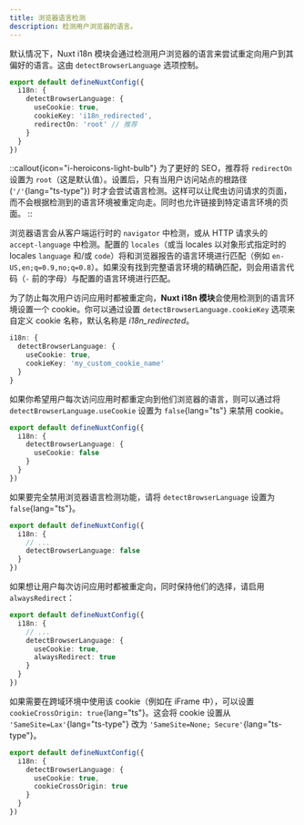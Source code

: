 ```yaml
---
title: 浏览器语言检测
description: 检测用户浏览器的语言。
---
```


默认情况下，Nuxt i18n 模块会通过检测用户浏览器的语言来尝试重定向用户到其偏好的语言。这由 `detectBrowserLanguage` 选项控制。

```ts [nuxt.config.ts]
export default defineNuxtConfig({
  i18n: {
    detectBrowserLanguage: {
      useCookie: true,
      cookieKey: 'i18n_redirected',
      redirectOn: 'root' // 推荐
    }
  }
})
```

::callout{icon="i-heroicons-light-bulb"}
为了更好的 SEO，推荐将 `redirectOn` 设置为 `root`（这是默认值）。设置后，只有当用户访问站点的根路径 (`'/'`{lang="ts-type"}) 时才会尝试语言检测。这样可以让爬虫访问请求的页面，而不会根据检测到的语言环境被重定向走。同时也允许链接到特定语言环境的页面。
::

浏览器语言会从客户端运行时的 `navigator` 中检测，或从 HTTP 请求头的 `accept-language` 中检测。配置的 `locales`（或当 locales 以对象形式指定时的 locales `language` 和/或 `code`）将和浏览器报告的语言环境进行匹配（例如 `en-US,en;q=0.9,no;q=0.8`）。如果没有找到完整语言环境的精确匹配，则会用语言代码（`-` 前的字母）与配置的语言环境进行匹配。

为了防止每次用户访问应用时都被重定向，**Nuxt i18n 模块**会使用检测到的语言环境设置一个 cookie。你可以通过设置 `detectBrowserLanguage.cookieKey` 选项来自定义 cookie 名称，默认名称是 _i18n_redirected_。

```ts [nuxt.config.ts]
i18n: {
  detectBrowserLanguage: {
    useCookie: true,
    cookieKey: 'my_custom_cookie_name'
  }
}
```

如果你希望用户每次访问应用时都重定向到他们浏览器的语言，则可以通过将 `detectBrowserLanguage.useCookie` 设置为 `false`{lang="ts"} 来禁用 cookie。

```ts [nuxt.config.ts]
export default defineNuxtConfig({
  i18n: {
    detectBrowserLanguage: {
      useCookie: false
    }
  }
})
```

如果要完全禁用浏览器语言检测功能，请将 `detectBrowserLanguage` 设置为 `false`{lang="ts"}。

```ts [nuxt.config.ts]
export default defineNuxtConfig({
  i18n: {
    // ...
    detectBrowserLanguage: false
  }
})
```

如果想让用户每次访问应用时都被重定向，同时保持他们的选择，请启用 `alwaysRedirect`：

```ts [nuxt.config.ts]
export default defineNuxtConfig({
  i18n: {
    // ...
    detectBrowserLanguage: {
      useCookie: true,
      alwaysRedirect: true
    }
  }
})
```

如果需要在跨域环境中使用该 cookie（例如在 iFrame 中），可以设置 `cookieCrossOrigin: true`{lang="ts"}。这会将 cookie 设置从 `'SameSite=Lax'`{lang="ts-type"} 改为 `'SameSite=None; Secure'`{lang="ts-type"}。

```ts [nuxt.config.ts]
export default defineNuxtConfig({
  i18n: {
    detectBrowserLanguage: {
      useCookie: true,
      cookieCrossOrigin: true
    }
  }
})
```
